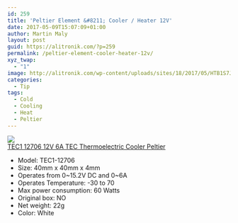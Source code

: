 ```yaml
---
id: 259
title: 'Peltier Element &#8211; Cooler / Heater 12V'
date: 2017-05-09T15:07:09+01:00
author: Martin Maly
layout: post
guid: https://alitronik.com/?p=259
permalink: /peltier-element-cooler-heater-12v/
xyz_twap:
  - "1"
image: http://alitronik.com/wp-content/uploads/sites/18/2017/05/HTB1S7JhNpXXXXb6aXXXq6xXFXXXN.jpg
categories:
  - Tip
tags:
  - Cold
  - Cooling
  - Heat
  - Peltier
---
```

<a href="http://s.click.aliexpress.com/e/eYJiyvn" target="_parent"><img src="//ae01.alicdn.com/kf/HTB1tKXTNpXXXXXvXXXXq6xXFXXXI/Free-Shipping-1PCS-font-b-TEC1-b-font-12706-12V-6A-TEC-Thermoelectric-Cooler-Peltier-font.jpg_220x220.jpg" /><span style="display: block;">TEC1 12706 12V 6A TEC Thermoelectric Cooler Peltier</span></a>

  * Model: TEC1-12706
  * Size: 40mm x 40mm x 4mm
  * Operates from 0~15.2V DC and 0~6A
  * Operates Temperature: -30 to 70
  * Max power consumption: 60 Watts
  * Original box: NO
  * Net weight: 22g
  * Color: White